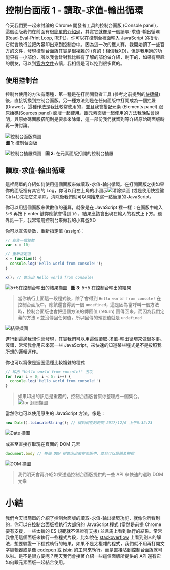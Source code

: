 # 控制台面版 1 - 讀取-求值-輸出循環
今天我們要一起來討論的 Chrome 開發者工具的控制台面版 (Console panel)，這個面版我們在前面有很[簡單的介紹過](https://github.com/konekoya/talks/blob/master/intro-to-chrome-devtools-triathlon/day-3.md#%E6%8E%A7%E5%88%B6%E5%8F%B0%E9%9D%A2%E7%89%88-console-panel)，其實它就像是一個讀取-求值-輸出循環 (Read-Eval-Print Loop, REPL)，你可以在控制台裡面輸入 JavaScript 的指令，它就會執行並把內容印出來到控制台中。因為這一次的鐵人賽，我開始讀了一些官方的文件，發現控制台面版其實是很複雜的 (真的！相信我XD)，但是我用過的功能只有一小部份，所以我會針對我比較有了解的部份做介紹，剩下的，如果有興趣的朋友，可以到[官方文件](https://developers.google.com/web/tools/chrome-devtools/console/)去讀，我相信是可以挖到很多寶的。

## 使用控制台
控制台使用的方法有兩種，第一種是在打開開發者工具 (參考之前提到的[快捷鍵](https://developers.google.com/web/tools/chrome-devtools/console/)) 後，直接切換到控制台面版。另一種方法則是在任何面版中打開成為一個抽屜 (Drawer)，這種作法是我比較常使用的，並且我會搭配元素 (Elements panel) 跟原始碼(Sources panel) 面版一起使用。跟元素面版一起使用的方法我晚點會說明，與原始碼面版搭配則是要拿來除錯，這一部份我們就留到等介紹原始碼面版時再一併討論。

![控制台面版擷圖](https://www.dropbox.com/s/wfx5956ie38mf4o/console.jpg?raw=1)  
**圖 1**: 控制台面版

![控制台抽屜擷圖](https://www.dropbox.com/s/f4vhav1kxeljp30/console-drawer.jpg?raw=1)  
**圖 2**: 在元素面版打開的控制台抽屜


## 讀取-求值-輸出循環
這裡簡單的介紹如何使用這個面版來做讀取-求值-輸出循環。在打開面版之後如果你的面版裡有其它的 Log，你可以用左上角的小圖示![清除擷圖](https://www.dropbox.com/s/gruwkjd7ct8m3p3/clear.jpg?raw=1) (或是使用快捷鍵Ctrl+L)先把它先清除，清除後我們就可以開始來寫一點簡單的 JavaScript。  

你可以用這個面版來做數值的運算，就像是在 JavaScript 裡一樣：在面版中輸入 `5+5` 再按下 enter 鍵你應該會得到 `10` ，結果應該會出現在輸入的程式正下方。題外話一下，我常常用控制台來做我的小算盤XD

你可以宣告變數，重新指定值 (assign)：
```js
// 宣告一個算數
var x = 10;

// 重新指定值
x = function() {
  console.log('Hello world from console!');
}

x(); // 會印出 Hello world from console!
```

![5+5在控制台輸出的結果擷圖](https://www.dropbox.com/s/hnwwayx5bk0plgk/5%2B5.jpg?raw=1)  
**圖 3**: 5+5 在控制台輸出的結果

> 當你執行上面這一段程式後，除了會得到 `Hello world from console!` 在控制台面版中，應該還會得到一個 `undefined`，這是因為當呼叫一個方法時，控制台面版也會把這個方法的傳回值 (return) 回傳回來。而因為我們定義的方法 `x` 並沒傳回任何值，所以回傳的預設值就是 `undefined`

![結果擷圖]()

進行到這邊我想你會發現，其實我們可以用這個讀取-求值-輸出循環來做很多事。沒錯，常常我會用它來寫一些 JavaScript，來快速的知道某些程式是不是按照我所想的邏輯運作。

你也可以寫像是迴圈這種比較複雜的程式
```js
// 印出 "Hello world from console!" 五次
for (var i = 0; i < 5; i++) {
  console.log('Hello world from console!')
}
```

> 如果印出的訊息是重覆的，控制台面版會幫你整理成一個集合。
![for 迴圈擷圖]()

當然你也可以使用原生的 JavaScript 方法，像是：
```js
new Date().toLocaleString(); // 得到現在的時間 2017/12/6 上午6:32:23
```
![Date 擷圖]()

或甚至直接存取現在頁面的 DOM 元素
```js
document.body // 整個 DOM 樹會印出來在面版中，並且可以展開及檢視
```
![DOM 擷圖]()

> 我們明天會再介紹如果透過控制台面版提供的一些 API 來快速的選取 DOM 元素

# 小結
我們今天很簡單的介紹了控制台面版的讀取-求值-輸出循環功能，就像你所看到的，你可以在控制台面版裡執行大部份的 JavaScript 程式 (當然是前提 Chrome 要有支援，一些太新的 ES 規範就不保證有支援) 並且馬上看到執行的結果。常常我會用這個面版來執行一些程式片段，比如說在 [stackoverflow](https://stackoverflow.com/) 上看到別人的解法，想要驗證一下程式執行的結果，如果不是太複雜的程式，我們就不用再打開文字編輯器或是像 [codepen](https://codepen.io/) 或 [jsbin](https://jsbin.com/) 的工具來執行。而是直接貼到控制台面版就可以啦。是不是很方便呢？明天我們會接著介紹一些這個面版所提供的 API 還有它如何跟元素面版一起結合使用。



